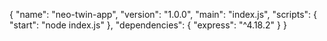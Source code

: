 {
"name": "neo-twin-app",
"version": "1.0.0",
"main": "index.js",
"scripts": {
"start": "node index.js"
},
"dependencies": {
"express": "^4.18.2"
}
}

